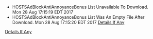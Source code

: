 * HOSTSAdBlockAntiAnnoyanceBonus List Unavailable To Download. Mon 28 Aug 17:15:19 EDT 2017
* HOSTSAdBlockAntiAnnoyanceBonus List Was An Empty File After Download. Mon 28 Aug 17:15:20 EDT 2017
[Details If Any](https://github.com/deathbybandaid/piholeparser/blob/master/RecentRunLogs/parsingscripts/actualparsing/90-Removing-Duplicate-Lines.log)

[Details If Any](https://github.com/deathbybandaid/piholeparser/blob/master/RecentRunLogs/parsingscripts/HOSTSAdBlockAntiAnnoyanceBonus.md)

